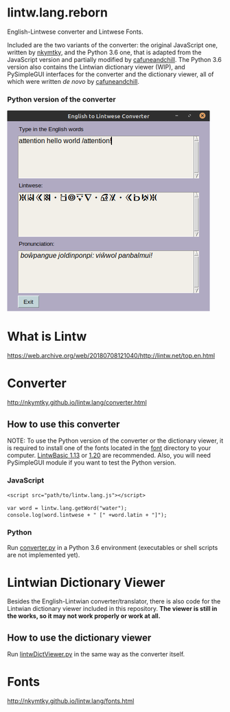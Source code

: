 
# lintw.lang.reborn

English-Lintwese converter and Lintwese Fonts.

Included are the two variants of the converter: the original JavaScript one, written by [nkymtky](https://github.com/nkymtky), and the Python 3.6 one, that is adapted from the JavaScript version and partially modified by [cafuneandchill](https://github.com/cafuneandchill). The Python 3.6 version also contains the Lintwian dictionary viewer (WIP), and PySimpleGUI interfaces for the converter and the dictionary viewer, all of which were written *de novo* by [cafuneandchill](https://github.com/cafuneandchill).

### Python version of the converter

![Python offline version of the converter](./python_version/converter.png)

# What is Lintw

https://web.archive.org/web/20180708121040/http://lintw.net/top.en.html

# Converter

http://nkymtky.github.io/lintw.lang/converter.html

## How to use this converter

NOTE: To use the Python version of the converter or the dictionary viewer, it is required to install one of the fonts located in the [font](./font/) directory to your computer. [LintwBasic 1.13](./font/LintwBasic/1.13/) or [1.20](./font/LintwBasic/1.20/) are recommended. Also, you will need PySimpleGUI module if you want to test the Python version.

### JavaScript

```
<script src="path/to/lintw.lang.js"></script>
```

```
var word = lintw.lang.getWord("water");
console.log(word.lintwese + " [" +word.latin + "]");
```

### Python

Run [converter.py](./python_version/converter.py) in a Python 3.6 environment (executables or shell scripts are not implemented yet).

# Lintwian Dictionary Viewer

Besides the English-Lintwian converter/translator, there is also code for the Lintwian dictionary viewer included in this repository. **The viewer is still in the works, so it may not work properly or work at all.**

## How to use the dictionary viewer

Run [lintwDictViewer.py](./python_version/lintwDictViewer.py) in the same way as the converter itself.

# Fonts

http://nkymtky.github.io/lintw.lang/fonts.html
